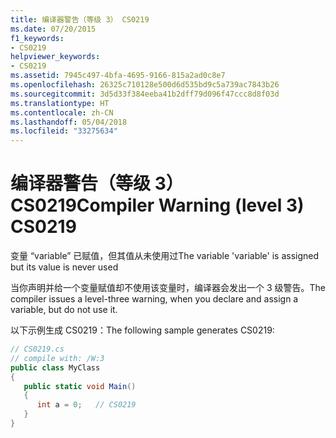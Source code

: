 ```yaml
---
title: 编译器警告（等级 3） CS0219
ms.date: 07/20/2015
f1_keywords:
- CS0219
helpviewer_keywords:
- CS0219
ms.assetid: 7945c497-4bfa-4695-9166-815a2ad0c8e7
ms.openlocfilehash: 26325c710128e500d6d535bd9c5a739ac7843b26
ms.sourcegitcommit: 3d5d33f384eeba41b2dff79d096f47ccc8d8f03d
ms.translationtype: HT
ms.contentlocale: zh-CN
ms.lasthandoff: 05/04/2018
ms.locfileid: "33275634"
---
```

# <a name="compiler-warning-level-3-cs0219"></a><span data-ttu-id="6998c-102">编译器警告（等级 3） CS0219</span><span class="sxs-lookup"><span data-stu-id="6998c-102">Compiler Warning (level 3) CS0219</span></span>
<span data-ttu-id="6998c-103">变量 “variable” 已赋值，但其值从未使用过</span><span class="sxs-lookup"><span data-stu-id="6998c-103">The variable 'variable' is assigned but its value is never used</span></span>  
  
 <span data-ttu-id="6998c-104">当你声明并给一个变量赋值却不使用该变量时，编译器会发出一个 3 级警告。</span><span class="sxs-lookup"><span data-stu-id="6998c-104">The compiler issues a level-three warning, when you declare and assign a variable, but do not use it.</span></span>  
  
 <span data-ttu-id="6998c-105">以下示例生成 CS0219：</span><span class="sxs-lookup"><span data-stu-id="6998c-105">The following sample generates CS0219:</span></span>  
  
```csharp  
// CS0219.cs  
// compile with: /W:3  
public class MyClass  
{  
   public static void Main()  
   {  
      int a = 0;   // CS0219  
   }  
}  
```
